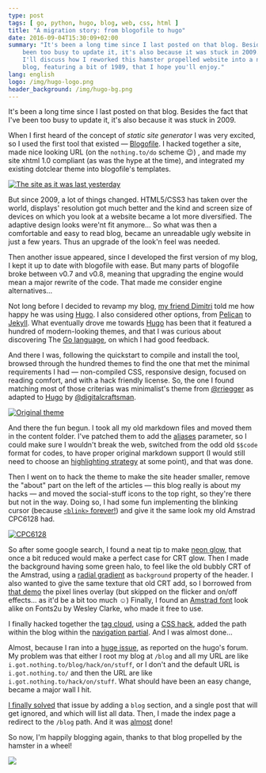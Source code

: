 ```yaml
---
type: post
tags: [ go, python, hugo, blog, web, css, html ]
title: "A migration story: from blogofile to hugo"
date: 2016-09-04T15:30:09+02:00
summary: "It's been a long time since I last posted on that blog. Besides the fact that I've 
	been too busy to update it, it's also because it was stuck in 2009. After the break,
	I'll discuss how I reworked this hamster propelled website into a nicer elegant looking
	blog, featuring a bit of 1989, that I hope you'll enjoy."
lang: english
logo: /img/hugo-logo.png
header_background: /img/hugo-bg.png
---
```


It's been a long time since I last posted on that blog. Besides the fact that I've 
been too busy to update it, it's also because it was stuck in 2009.

When I first heard of the concept of *static site generator* I was very
excited, so I used the first tool that existed — [Blogofile]. I hacked together
a site, made nice looking URL (on the `nothing.to/do` scheme 😉) , and made my
site xhtml 1.0 compliant (as was the hype at the time), and integrated my
existing dotclear theme into blogofile's templates. 

[![The site as it was last yesterday](/img/nothing-to-blog-legacy.png)](http://web.archive.org/web/20160401154950/http://i.got.nothing.to/blog/)

But since 2009, a lot of things changed. HTML5/CSS3 has taken over the world,
displays' resolution got much better and the kind and screen size of devices on
which you look at a website became a lot more diversified. The adaptive design
looks were'nt fit anymore… So what was then a comfortable and easy to read
blog, became an unreadable ugly website in just a few years. Thus an upgrade of
the look'n feel was needed.

Then another issue appeared, since I developed the first version of my blog, I kept
it up to date with blogofile with ease. But many parts of blogofile broke between
v0.7 and v0.8, meaning that upgrading the engine would mean a major rewrite of the
code. That made me consider engine alternatives…

Not long before I decided to revamp my blog, [my friend Dimitri](https://dmerej.info/) 
told me how happy he was using [Hugo]. I also considered other options, from
[Pelican] to [Jekyll]. What eventually drove me towards [Hugo] has been that it
featured a hundred of modern-looking themes, and that I was curious about
discovering The [Go language], on which I had good feedback.

And there I was, following the quickstart to compile and install the tool,
browsed through the hundred themes to find the one that met the minimal
requirements I had — non-compiled CSS, responsive design, focused on reading
comfort, and with a hack friendly license. So, the one I found matching most of
those criterias was minimalist's theme from [@rriegger] as adapted to [Hugo] by
[@digitalcraftsman].

[![Original theme](/img/hugo-minimalist-theme.png)](https://github.com/digitalcraftsman/hugo-minimalist-theme)

And there the fun begun. I took all my old markdown files and moved them in the
content folder. I've patched them to add the [aliases] parameter, so I could make sure
I wouldn't break the web, switched from the odd old `$$code` format for codes, to have
proper original markdown support (I would still need to choose an [highlighting strategy]
at some point), and that was done.

Then I went on to hack the theme to make the site header smaller, remove the "about"
part on the left of the articles — this blog really is about my hacks — and moved
the social-stuff icons to the top right, so they're there but not in the way. Doing
so, I had some fun implementing the blinking cursor (because [<span class="blink">`<blink>`</span> forever!](/img/userfriendly.org-blink.gif))
and give it the same look my old Amstrad CPC6128 had.

[![CPC6128](/img/amstrad-cpc6128.jpeg)](http://www.computinghistory.org.uk/det/2666/Amstrad-CPC-6128/)

So after some google search, I found a neat tip to make [neon glow], that once
a bit reduced would make a perfect case for CRT glow. Then I made the
background having some green halo, to feel like the old bubbly CRT of the
Amstrad, using a [radial gradient] as `background` property of the header. I
also wanted to give the same texture that old CRT add, so I borrowed from
[that demo](http://codepen.io/lbebber/pen/XJRdrV/) the pixel lines overlay (but
skipped on the flicker and on/off effects… as it'd be a bit too much ☺)
Finally, I found an [Amstrad font] look alike on Fonts2u by Wesley Clarke, who
made it free to use.

I finally hacked together the [tag cloud](/tags), using a [CSS hack], added the path
within the blog within the [navigation partial]. And I was almost done…

Almost, because I ran into a [huge issue], as reported on the hugo's forum. My
problem was that either I root my blog at `/blog` and all my URL are like
`i.got.nothing.to/blog/hack/on/stuff`, or I don't and the default URL is
`i.got.nothing.to/` and then the URL are like `i.got.nothing.to/hack/on/stuff`.
What should have been an easy change, became a major wall I hit.

[I finally solved] that issue by adding a `blog` section, and a single post that will
get ignored, and which will list all data. Then, I made the index page a redirect
to the `/blog` path. And it was [almost](https://github.com/guyzmo/i.got.nothing.to.blog/commit/215fd1c05d42a22be6e647673464c296b725b635) done!

So now, I'm happily blogging again, thanks to that blog propelled by the hamster in
a wheel!

![](https://media.giphy.com/media/Gjnpx6nps0yS4/giphy.gif)

[Blogofile]:http://www.blogofile.com/
[Hugo]:https://gohugo.io
[Pelican]:http://blog.getpelican.com/
[Jekyll]:http://jekyllrb.com/
[Go language]:https://golang.org/

[aliases]:https://gohugo.io/extras/aliases/
[highlighting strategy]:https://gohugo.io/extras/aliases/
[neon glow]:http://enjoycss.com/gallery/text_effects/39
[radial gradient]:https://developer.mozilla.org/en-US/docs/Web/CSS/radial-gradient
[Amstrad font]:http://codepen.io/lbebber/pen/XJRdrV/
[CSS hack]:https://github.com/guyzmo/i.got.nothing.to.blog/blob/master/themes/amstrad-theme/layouts/_default/terms.html#L8
[navigation partial]:https://github.com/guyzmo/i.got.nothing.to.blog/blob/master/themes/amstrad-theme/layouts/partials/navigation.html#L2-L20
[huge issue]:https://discuss.gohugo.io/t/how-to-change-the-path-of-the-homepage/4022
[I finally solved]:https://github.com/guyzmo/i.got.nothing.to.blog/commit/486314345a46d8f87a3aee66ff502ee0dcf5f92e

[@rriegger]:https://github.com/rriegger/MinimalisticBlogTheme
[@digitalcraftsman]:https://github.com/digitalcraftsman/hugo-minimalist-theme
